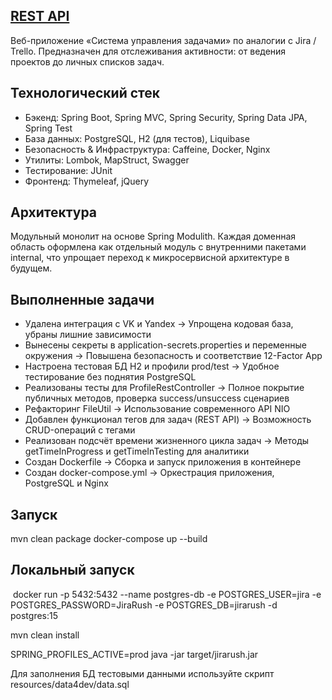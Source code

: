 ## [REST API](http://localhost:8080/doc)

Веб-приложение  «Система управления задачами»  по аналогии с Jira / Trello. Предназначен для отслеживания активности: от ведения проектов до личных списков задач.

## Технологический стек
* Бэкенд: Spring Boot, Spring MVC, Spring Security, Spring Data JPA, Spring Test
* База данных: PostgreSQL, H2 (для тестов), Liquibase
* Безопасность & Инфраструктура: Caffeine, Docker, Nginx
* Утилиты: Lombok, MapStruct, Swagger 
* Тестирование: JUnit
* Фронтенд: Thymeleaf, jQuery

## Архитектура

Модульный монолит на основе Spring Modulith. Каждая доменная область оформлена как отдельный модуль с внутренними пакетами internal, что упрощает переход к микросервисной архитектуре в будущем.

## Выполненные задачи 

* Удалена интеграция с VK и Yandex ->	Упрощена кодовая база, убраны лишние зависимости
* Вынесены секреты в application-secrets.properties и переменные окружения ->	Повышена безопасность и соответствие 12-Factor App
* Настроена тестовая БД H2 и профили prod/test -> Удобное тестирование без поднятия PostgreSQL
* Реализованы тесты для ProfileRestController	-> Полное покрытие публичных методов, проверка success/unsuccess сценариев
* Рефакторинг FileUtil	-> Использование современного API NIO
* Добавлен функционал тегов для задач (REST API)	-> Возможность CRUD-операций с тегами
* Реализован подсчёт времени жизненного цикла задач	-> Методы getTimeInProgress и getTimeInTesting для аналитики
* Создан Dockerfile	-> Сборка и запуск приложения в контейнере
* Создан docker-compose.yml	-> Оркестрация приложения, PostgreSQL и Nginx

## Запуск

mvn clean package
docker-compose up --build

## Локальный запуск 
 docker run -p 5432:5432 --name postgres-db -e POSTGRES_USER=jira -e POSTGRES_PASSWORD=JiraRush -e POSTGRES_DB=jirarush -d postgres:15
 
mvn clean install

SPRING_PROFILES_ACTIVE=prod java -jar target/jirarush.jar  

Для заполнения БД тестовыми данными используйте скрипт resources/data4dev/data.sql

